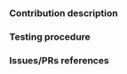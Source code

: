 <!--
The RTRlib community cares about code quality. Therefore, before
describing what your contribution is about, we would like you to make sure
that your modifications are compliant with the RTRlib coding conventions, see
https://github.com/rtrlib/rtrlib/blob/master/CONTRIBUTING.
-->

### Contribution description

<!--
Put here the description of your contribution:
- describe which part(s) of RTRlib is (are) involved
- if this is a bug fix, describe the bug that it solves and how it is solved
- you can also give more information to reviewers about how to test your changes
-->


### Testing procedure

<!--
Details steps to test your contribution:
- which test/example to compile and is there a 'test' command
- how to know that it was not working/available in master
- the expected success of the test output
-->


### Issues/PRs references

<!--
Examples: Fixes #212. See also #196. Depends on PR #188.

Please use keywords (e.g., fixes, resolve) with the links to the issues you
resolved. This way they will be automatically closed when your pull request
is merged. See https://help.github.com/articles/closing-issues-using-keywords/.
-->

